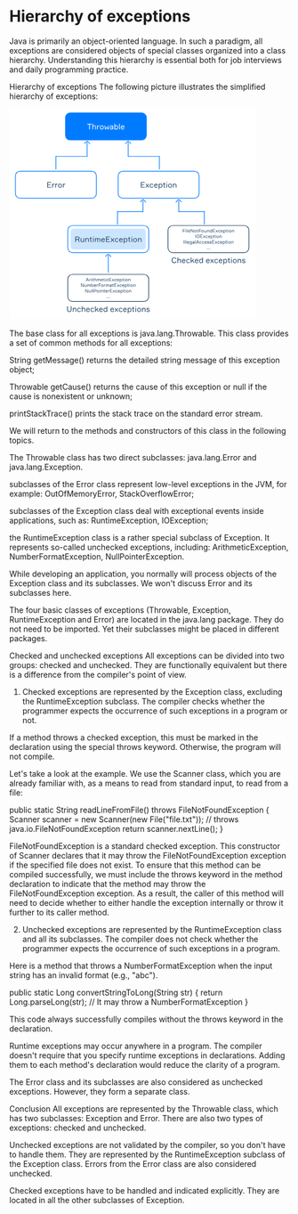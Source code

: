 # Hierarchy of exceptions

Java is primarily an object-oriented language. In such a paradigm, all exceptions are considered objects of special classes organized into a class hierarchy. Understanding this hierarchy is essential both for job interviews and daily programming practice.

Hierarchy of exceptions
The following picture illustrates the simplified hierarchy of exceptions:

![img.png](img.png)

The base class for all exceptions is java.lang.Throwable. This class provides a set of common methods for all exceptions:

String getMessage() returns the detailed string message of this exception object;

Throwable getCause() returns the cause of this exception or null if the cause is nonexistent or unknown;

printStackTrace() prints the stack trace on the standard error stream.

We will return to the methods and constructors of this class in the following topics.

The Throwable class has two direct subclasses: java.lang.Error and java.lang.Exception.

subclasses of the Error class represent low-level exceptions in the JVM, for example: OutOfMemoryError, StackOverflowError;

subclasses of the Exception class deal with exceptional events inside applications, such as: RuntimeException, IOException;

the RuntimeException class is a rather special subclass of Exception. It represents so-called unchecked exceptions, including: ArithmeticException, NumberFormatException, NullPointerException.

While developing an application, you normally will process objects of the Exception class and its subclasses. We won't discuss Error and its subclasses here.

The four basic classes of exceptions (Throwable, Exception, RuntimeException and Error) are located in the java.lang package. They do not need to be imported. Yet their subclasses might be placed in different packages.

Checked and unchecked exceptions
All exceptions can be divided into two groups: checked and unchecked. They are functionally equivalent but there is a difference from the compiler's point of view.

1. Checked exceptions are represented by the Exception class, excluding the RuntimeException subclass. The compiler checks whether the programmer expects the occurrence of such exceptions in a program or not.

If a method throws a checked exception, this must be marked in the declaration using the special throws keyword. Otherwise, the program will not compile.

Let's take a look at the example. We use the Scanner class, which you are already familiar with, as a means to read from standard input, to read from a file:

public static String readLineFromFile() throws FileNotFoundException {
Scanner scanner = new Scanner(new File("file.txt")); // throws java.io.FileNotFoundException
return scanner.nextLine();
}

FileNotFoundException is a standard checked exception. This constructor of Scanner declares that it may throw the FileNotFoundException exception if the specified file does not exist. To ensure that this method can be compiled successfully, we must include the throws keyword in the method declaration to indicate that the method may throw the FileNotFoundException exception. As a result, the caller of this method will need to decide whether to either handle the exception internally or throw it further to its caller method.

2. Unchecked exceptions are represented by the RuntimeException class and all its subclasses. The compiler does not check whether the programmer expects the occurrence of such exceptions in a program.

Here is a method that throws a NumberFormatException when the input string has an invalid format (e.g., "abc").

public static Long convertStringToLong(String str) {
return Long.parseLong(str); // It may throw a NumberFormatException
}

This code always successfully compiles without the throws keyword in the declaration.

Runtime exceptions may occur anywhere in a program. The compiler doesn't require that you specify runtime exceptions in declarations. Adding them to each method's declaration would reduce the clarity of a program.

The Error class and its subclasses are also considered as unchecked exceptions. However, they form a separate class.

Conclusion
All exceptions are represented by the Throwable class, which has two subclasses: Exception and Error. There are also two types of exceptions: checked and unchecked.

Unchecked exceptions are not validated by the compiler, so you don't have to handle them. They are represented by the RuntimeException subclass of the Exception class. Errors from the Error class are also considered unchecked.

Checked exceptions have to be handled and indicated explicitly. They are located in all the other subclasses of Exception.
